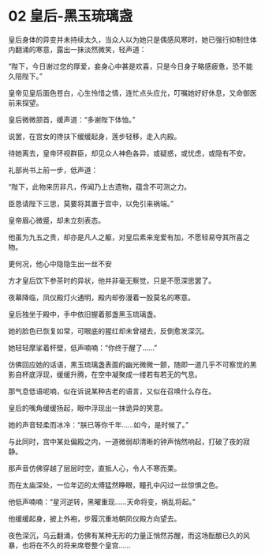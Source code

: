 # 02 皇后-黑玉琉璃盏

皇后身体的异变并未持续太久，当众人以为她只是偶感风寒时，她已强行抑制住体内翻涌的寒意，露出一抹淡然微笑，轻声道：

“陛下，今日谢过您的厚爱，妾身心中甚是欢喜，只是今日身子略感疲惫，恐不能久陪陛下。”  

皇帝见皇后面色苍白，心生怜惜之情，连忙点头应允，叮嘱她好好休息，又命御医前来探望。

皇后微微颔首，缓声道：“多谢陛下体恤。”

说罢，在宫女的搀扶下缓缓起身，莲步轻移，走入内殿。  

待她离去，皇帝环视群臣，却见众人神色各异，或疑惑，或忧虑，或隐有不安。

礼部尚书上前一步，低声道：

“陛下，此物来历非凡，传闻乃上古遗物，蕴含不可测之力。

臣恳请陛下三思，莫要将其置于宫中，以免引来祸端。”  

皇帝眉心微蹙，却未立刻表态。

他虽为九五之贵，却亦是凡人之躯，对皇后素来宠爱有加，不愿轻易夺其所喜之物。

更何况，他心中隐隐生出一丝不安

方才皇后饮下参茶时的异状，他并非毫无察觉，只是不愿深思罢了。  

夜幕降临，凤仪殿灯火通明，殿内却弥漫着一股莫名的寒意。

皇后独坐于殿中，手中依旧握着那盏黑玉琉璃盏。

她的脸色已恢复如常，可眼底的猩红却未曾褪去，反倒愈发深沉。

她轻轻摩挲着杯壁，低声喃喃：“你终于醒了……”  

仿佛回应她的话语，黑玉琉璃盏表面的幽光微微一颤，随即一道几乎不可察觉的黑影自杯底浮现，缓缓升腾，在空中凝聚成一缕若有若无的气息。

那气息低语呢喃，似在诉说某种古老的语言，又似在召唤什么存在。  

皇后的嘴角缓缓扬起，眼中浮现出一抹诡异的笑意。

她的声音轻柔而冰冷：“朕已等你千年……如今，是时候了。”  

与此同时，宫中某处偏殿之内，一道微弱却清晰的钟声悄然响起，打破了夜的寂静。

那声音仿佛穿越了层层时空，直抵人心，令人不寒而栗。  

而在太庙深处，一位年迈的太傅猛然睁眼，瞳孔中闪过一丝惊惧之色。

他低声喃喃：“星河逆转，黑曜重现……天命将变，祸乱将起。”  

他缓缓起身，披上外袍，步履沉重地朝凤仪殿方向望去。

夜色深沉，乌云翻涌，仿佛有某种无形的力量正悄然苏醒，而这场酝酿已久的风暴，也将在不久的将来席卷整个皇宫……  
